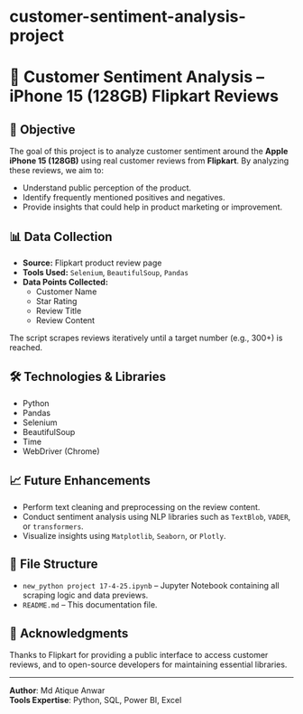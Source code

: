 # customer-sentiment-analysis-project
# 📱 Customer Sentiment Analysis – iPhone 15 (128GB) Flipkart Reviews

## 🎯 Objective

The goal of this project is to analyze customer sentiment around the **Apple iPhone 15 (128GB)** using real customer reviews from **Flipkart**. By analyzing these reviews, we aim to:

- Understand public perception of the product.
- Identify frequently mentioned positives and negatives.
- Provide insights that could help in product marketing or improvement.

## 📊 Data Collection

- **Source:** Flipkart product review page
- **Tools Used:** `Selenium`, `BeautifulSoup`, `Pandas`
- **Data Points Collected:** 
  - Customer Name
  - Star Rating
  - Review Title
  - Review Content

The script scrapes reviews iteratively until a target number (e.g., 300+) is reached.

## 🛠️ Technologies & Libraries

- Python
- Pandas
- Selenium
- BeautifulSoup
- Time
- WebDriver (Chrome)

## 📈 Future Enhancements

- Perform text cleaning and preprocessing on the review content.
- Conduct sentiment analysis using NLP libraries such as `TextBlob`, `VADER`, or `transformers`.
- Visualize insights using `Matplotlib`, `Seaborn`, or `Plotly`.

## 📁 File Structure

- `new_python project 17-4-25.ipynb` – Jupyter Notebook containing all scraping logic and data previews.
- `README.md` – This documentation file.

## 🤝 Acknowledgments

Thanks to Flipkart for providing a public interface to access customer reviews, and to open-source developers for maintaining essential libraries.

---

**Author**: Md Atique Anwar  
**Tools Expertise**: Python, SQL, Power BI, Excel  

